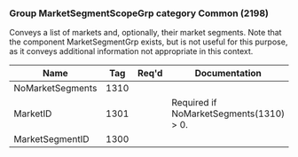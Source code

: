 ### Group MarketSegmentScopeGrp category Common (2198)

Conveys a list of markets and, optionally, their market segments. Note that the component MarketSegmentGrp exists, but is not useful for this purpose, as it conveys additional information not appropriate in this context.

| Name             | Tag  | Req'd | Documentation                           |
|------------------|------|----------|-----------------------------------------|
| NoMarketSegments | 1310 |       |                                         |
| MarketID         | 1301 |       | Required if NoMarketSegments(1310) > 0. |
| MarketSegmentID  | 1300 |       |                                         |


